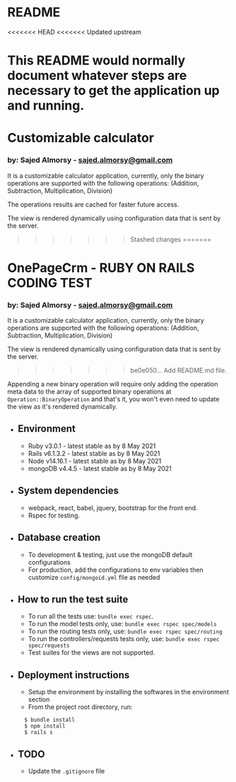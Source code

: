 # README
<<<<<<< HEAD
<<<<<<< Updated upstream

This README would normally document whatever steps are necessary to get the
application up and running.
=======
# Customizable calculator
### by: Sajed Almorsy -  sajed.almorsy@gmail.com
It is a customizable calculator application, currently, only the binary operations are supported with the following operations: (Addition, Subtraction, Multiplication, Division)

The operations results are cached for faster future access. 

The view is rendered dynamically using  configuration data that is sent by the server.
>>>>>>> Stashed changes
=======
# OnePageCrm - RUBY ON RAILS CODING TEST
### by: Sajed Almorsy -  sajed.almorsy@gmail.com
It is a customizable calculator application, currently, only the binary operations are supported with the following operations: (Addition, Subtraction, Multiplication, Division)

The view is rendered dynamically using  configuration data that is sent by the server.
>>>>>>> be0e050... Add README.md file.

Appending a new binary operation will require only adding the operation meta data to the array of supported binary operations at `Operation::BinaryOperation` and that's it, you
won't even need to update the view as it's rendered dynamically.
* Environment
    -
    - Ruby v3.0.1 - latest stable as by 8 May 2021
    - Rails v6.1.3.2 - latest stable as by 8 May 2021
    - Node v14.16.1 - latest stable as by 8 May 2021
    - mongoDB v4.4.5 - latest stable as by 8 May 2021

* System dependencies
    -
    - webpack, react, babel, jquery, bootstrap for the front end.
    - Rspec for testing.

* Database creation
    -
    - To development & testing, just use the mongoDB default configurations
    - For production, add the configurations to env variables
      then customize `config/mongoid.yml` file as needed

* How to run the test suite
    -
    - To run all the tests use: `bundle exec rspec`.
    - To run the model tests only, use: `bundle exec rspec spec/models`
    - To run the routing tests only, use: `bundle exec rspec spec/routing`
    - To run the controllers/requests tests only, use: `bundle exec rspec spec/requests`
    - Test suites for the views are not supported.


* Deployment instructions
    -
    - Setup the environment by installing the softwares in the environment section
    - From the project root directory, run:
    ```
      $ bundle install
      $ npm install
      $ rails s
    ```

* TODO
  -
  - Update the `.gitignore` file